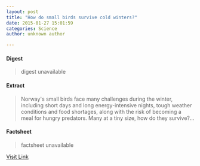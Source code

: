 ```yaml
---
layout: post
title: "How do small birds survive cold winters?"
date: 2015-01-27 15:01:59
categories: Science
author: unknown author

---
```



#### Digest
>digest unavailable

#### Extract
>Norway's small birds face many challenges during the winter, including short days and long energy-intensive nights, tough weather conditions and food shortages, along with the risk of becoming a meal for hungry predators. Many at a tiny size, how do they survive?...

#### Factsheet
>factsheet unavailable

[Visit Link](http://feeds.sciencedaily.com/~r/sciencedaily/~3/rv_Au1S-SJY/150127100159.htm)


